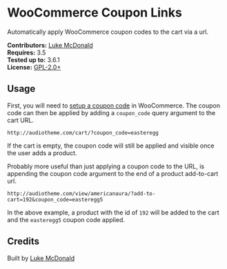 # WooCommerce Coupon Links

Automatically apply WooCommerce coupon codes to the cart via a url.

__Contributors:__ [Luke McDonald](https://github.com/thelukemcdonald)  
__Requires:__ 3.5  
__Tested up to:__ 3.6.1  
__License:__ [GPL-2.0+](http://www.gnu.org/licenses/gpl-2.0.html)  

## Usage

First, you will need to [setup a coupon code](http://docs.woothemes.com/document/coupon-management/) in WooCommerce. The coupon code can then be applied by adding a `coupon_code` query argument to the cart URL.

`http://audiotheme.com/cart/?coupon_code=easteregg`

If the cart is empty, the coupon code will still be applied and visible once the user adds a product. 

Probably more useful than just applying a coupon code to the URL, is appending the coupon code argument to the end of a product add-to-cart url.

`http://audiotheme.com/view/americanaura/?add-to-cart=192&coupon_code=easteregg5`

In the above example, a product with the id of `192` will be added to the cart and the `easteregg5` coupon code applied.

## Credits

Built by [Luke McDonald](https://twitter.com/thelukemcdonald)